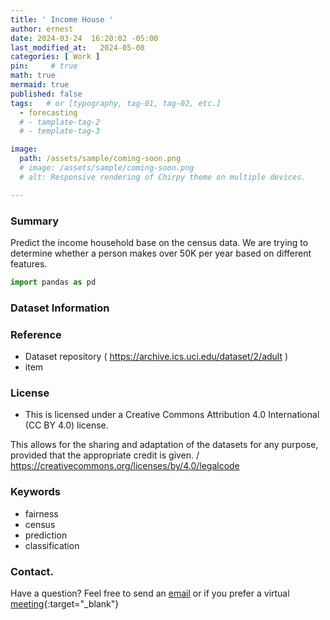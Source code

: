 ```yaml
---
title: ' Income House '
author: ernest
date: 2024-03-24  16:20:02 -05:00
last_modified_at:   2024-05-08
categories: [ Work ]
pin:     # true
math: true
mermaid: true
published: false
tags:   # or [typography, tag-01, tag-02, etc.]
  - forecasting 
  # - tamplate-tag-2
  # - template-tag-3

image: 
  path: /assets/sample/coming-soon.png
  # image: /assets/sample/coming-soon.png
  # alt: Responsive rendering of Chirpy theme on multiple devices.

---
```



### Summary 

Predict the income household base on the census data. We are trying to determine whether a person makes over 50K per year based on different features. 





```Python 
import pandas as pd


```



### Dataset Information






### Reference
  - Dataset repository ( https://archive.ics.uci.edu/dataset/2/adult )
  - item 


### License
  - This is licensed under a Creative Commons Attribution 4.0 International (CC BY 4.0) license.

This allows for the sharing and adaptation of the datasets for any purpose, provided that the appropriate credit is given. / https://creativecommons.org/licenses/by/4.0/legalcode



### Keywords
  - fairness
  - census
  - prediction
  - classification




### Contact. 

Have a question? Feel free to send an [email](mailto:s.ernest@gmx.us) or if you prefer a virtual [meeting]( https://calendly.com/s-earnest/15min ){:target="_blank"}



